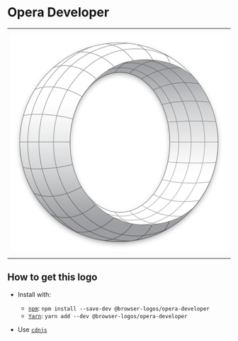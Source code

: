 # Opera Developer

<table>
    <tbody>
        <tr>
            <td height="512px" width="512px">
                <a href="./"><img width="500px" src="opera-developer_512x512.png" alt="Opera Developer browser logo"></a>
            </td>
        <tr>
    </tbody>
</table>


## How to get this logo

* Install with:

  * [`npm`](https://www.npmjs.com/): `npm install --save-dev @browser-logos/opera-developer`
  * [`Yarn`](https://yarnpkg.com/): `yarn add --dev @browser-logos/opera-developer`

* Use [`cdnjs`](https://cdnjs.com/libraries/browser-logos)
